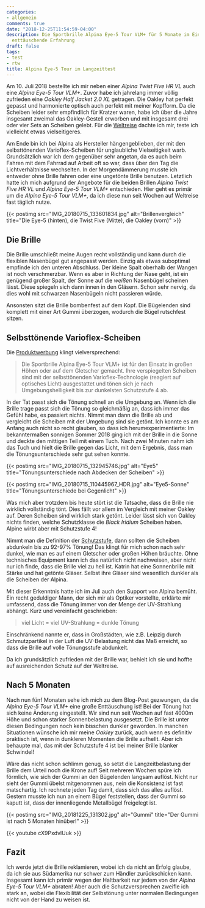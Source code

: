 ```yaml
---
categories:
- allgemein
comments: true
date: "2018-12-25T11:54:59-04:00"
description: Die Sportbrille Alpina Eye-5 Tour VLM+ für 5 Monate im Einsatz - die
  enttäuschende Erfahrung
draft: false
tags:
- test
- rtw
title: Alpina Eye-5 Tour im Langzeittest
---
```


Am 10. Juli 2018 bestellte ich mir neben einer _Alpina Twist Five HR VL_ auch eine _Alpina Eye-5 Tour VLM+_. Zuvor habe ich jahrelang immer völlig zufrieden eine _Oakley Half Jacket 2.0 XL_ getragen. Die Oakley hat perfekt gepasst und harmonierte optisch auch perfekt mit meiner Kopfform. Da die Scheiben leider sehr empfindlich für Kratzer waren, habe ich über die Jahre insgesamt zweimal das Oakley-Gestell erworben und mit insgesamt drei oder vier Sets an Scheiben gelebt. Für die [Weltreise](/rtw/) dachte ich mir, teste ich vielleicht etwas vielseitigeres.

Am Ende bin ich bei Alpina als Hersteller hängengeblieben, der mit den selbsttönenden Varioflex-Scheiben für unglaubliche Vielseitigkeit warb. Grundsätzlich war ich dem gegenüber sehr angetan, da es auch beim Fahren mit dem Fahrrad auf Arbeit oft so war, dass über den Tag die Lichtverhältnisse wechselten. In der Morgendämmerung musste ich entweder ohne Brille fahren oder eine ungetönte Brille benutzen. Letztlich hatte ich mich aufgrund der Angebote für die beiden Brillen _Alpina Twist Five HR VL_ und _Alpina Eye-5 Tour VLM+_ entschieden. Hier geht es primär um die _Alpina Eye-5 Tour VLM+_, da ich diese nun seit Wochen auf Weltreise fast täglich nutze.

{{< postimg src="IMG_20180715_133601834.jpg" alt="Brillenvergleich" title="Die Eye-5 (hinten), die Twist Five (Mitte), die Oakley (vorn)" >}}

## Die Brille

Die Brille umschließt meine Augen recht vollständig und kann durch die flexiblen Nasenbügel gut angepasst werden. Einzig als etwas suboptimal empfinde ich den unteren Abschluss. Der kleine Spalt oberhalb der Wangen ist noch verschmerzbar. Wenn es aber in Richtung der Nase geht, ist ein genügend großer Spalt, der  Sonne auf die _weißen_ Nasenbügel scheinen lässt. Diese spiegeln sich dann innen in den Gläsern. Schon sehr nervig, da dies wohl mit schwarzen Nasenbügeln nicht passieren würde.

Ansonsten sitzt die Brille bombenfest auf dem Kopf. Die Bügelenden sind komplett mit einer Art Gummi überzogen, wodurch die Bügel rutschfest sitzen.

## Selbsttönende Varioflex-Scheiben

Die [Produktwerbung](https://www.alpina-sports.com/de/produkte/eyewear/erwachsene/alpina-eye-5-tour-black-matt-white-vlmb/) klingt vielversprechend:

> Die Sportbrille Alpina Eye-5 Tour VLM+ ist für den Einsatz in großen Höhen oder auf dem Gletscher gemacht. Ihre verspiegelten Scheiben sind mit der selbsttönenden Varioflex-Technologie (reagiert auf optisches Licht) ausgestattet und tönen sich je nach Umgebungshelligkeit bis zur dunkelsten Schutzstufe 4 ab.

In der Tat passt sich die Tönung schnell an die Umgebung an. Wenn ich die Brille trage passt sich die Tönung so gleichmäßig an, dass ich immer das Gefühl habe, es passiert nichts. Nimmt man dann die Brille ab und vergleicht die Scheiben mit der Umgebung sind sie getönt. Ich konnte es am Anfang auch nicht so recht glauben, so dass ich herumexperimentierte: Im bekanntermaßen sonnigen Sommer 2018 ging ich mit der Brille in die Sonne und deckte den mittigen Teil mit einem Tuch. Nach zwei Minuten nahm ich das Tuch und hielt die Brille gegen das Licht, mit dem Ergebnis, dass man die Tönungsunterschiede sehr gut sehen konnte.

{{< postimg src="IMG_20180715_132945746.jpg" alt="Eye5" title="Tönungsunterschiede nach Abdecken der Scheiben" >}}

{{< postimg src="IMG_20180715_110445967_HDR.jpg" alt="Eye5-Sonne" title="Tönungsunterschiede bei Gegenlicht" >}}

Was mich aber trotzdem bis heute stört ist die Tatsache, dass die Brille nie wirklich vollständig tönt. Dies fällt vor allem im Vergleich mit meiner Oakley auf. Deren Scheiben sind wirklich stark getönt. Leider lässt sich von Oakley nichts finden, welche Schutzklasse die _Black Iridium_ Scheiben haben. Alpine wirbt aber mit Schutzstufe 4!

Nimmt man die Definition der [Schutzstufe](https://de.wikipedia.org/wiki/Sonnenbrille#T%C3%B6nung), dann sollten die Scheiben abdunkeln bis zu 92-97% Tönung! Das klingt für mich schon nach sehr dunkel, wie man es auf einem Gletscher oder großen Höhen bräuchte. Ohne technisches Equipment kann ich das natürlich nicht nachweisen, aber nicht nur ich finde, dass die Brille viel zu hell ist. Katrin hat eine Sonnenbrille mit Stärke und hat getönte Gläser. Selbst ihre Gläser sind wesentlich dunkler als die Scheiben der Alpina.

Mit dieser Erkenntnis hatte ich im Juli auch den Support von Alpina bemüht. Ein recht geduldiger Mann, der sich mir als Optiker vorstellte, erklärte mir umfassend, dass die Tönung immer von der Menge der UV-Strahlung abhängt. Kurz und vereinfacht geschrieben: 

> viel Licht = viel UV-Strahlung = dunkle Tönung

Einschränkend nannte er, dass in Großstädten, wie z.B. Leipzig durch Schmutzpartikel in der Luft die UV-Belastung nicht das Maß erreicht, so dass die Brille auf volle Tönungsstufe abdunkelt. 

Da ich grundsätzlich zufrieden mit der Brille war, behielt ich sie und hoffte auf ausreichenden Schutz auf der Weltreise.

## Nach 5 Monaten

Nach nun fünf Monaten sehe ich mich zu dem Blog-Post gezwungen, da die _Alpina Eye-5 Tour VLM+_ eine große Enttäuschung ist! Bei der Tönung hat sich keine Änderung eingestellt. Wir sind nun seit Wochen auf fast 4000m Höhe und schon starker Sonnenbelastung ausgesetzt. Die Brille ist unter diesen Bedingungen noch kein bisschen dunkler geworden. In manchen Situationen wünsche ich mir meine _Oakley_ zurück, auch wenn es definitiv praktisch ist, wenn in dunkleren Momenten die Brille aufhellt. Aber ich behaupte mal, das mit der Schutzstufe 4 ist bei meiner Brille blanker Schwindel!

Wäre das nicht schon schlimm genug, so setzt die Langzeitbelastung der Brille dem Urteil noch die Krone auf! Seit mehreren Wochen spüre ich förmlich, wie sich der Gummi an den Bügelenden langsam auflöst. Nicht nur sieht der Gummi übelst mitgenommen aus, nein die Konsistenz ist fast matschartig. Ich rechnete jeden Tag damit, dass sich das alles auflöst. Gestern musste ich nun an einem Bügel feststellen, dass der Gummi so kaputt ist, dass der innenliegende Metallbügel freigelegt ist.

{{< postimg src="IMG_20181225_131302.jpg" alt="Gummi" title="Der Gummi ist nach 5 Monaten hinüber!" >}}

{{< youtube cX9PxdvlUuk >}}

## Fazit

Ich werde jetzt die Brille reklamieren, wobei ich da nicht an Erfolg glaube, da ich sie aus Südamerika nur schwer zum Händler zurückschicken kann. Insgesamt kann ich primär wegen der Haltbarkeit nur jedem von der _Alpina Eye-5 Tour VLM+_ abraten! Aber auch die Schutzversprechen zweifle ich stark an, wobei die Flexibilität der Selbstönung unter normalen Bedingungen nicht von der Hand zu weisen ist.
